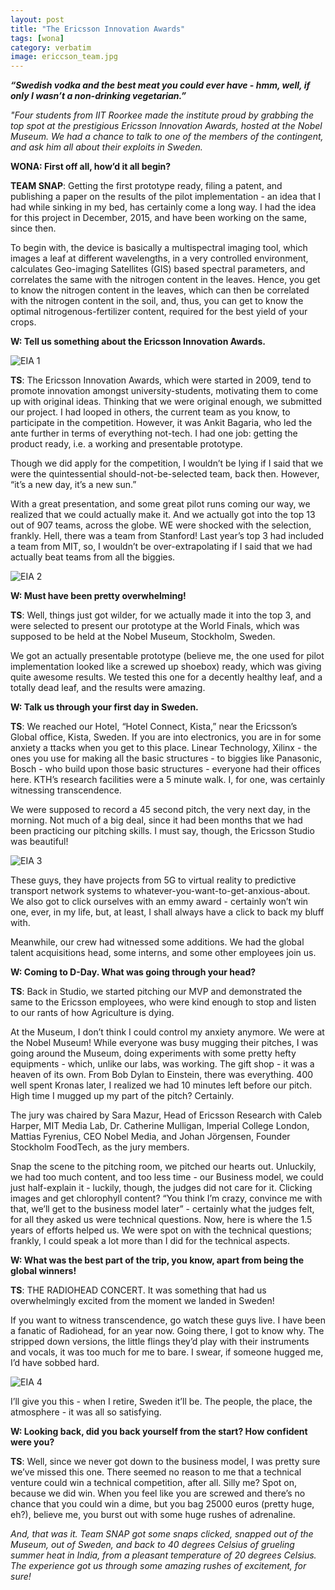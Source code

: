 ```yaml
---
layout: post
title: "The Ericsson Innovation Awards"
tags: [wona]
category: verbatim
image: ericcson_team.jpg
---
```


**_“Swedish vodka and the best meat you could ever have - hmm, well, if only I wasn’t a non-drinking vegetarian.”_**
 
_"Four students from IIT Roorkee made the institute proud by grabbing the top spot at the prestigious Ericsson Innovation Awards, hosted at the Nobel Museum. We had a chance to talk to one of the members of the contingent, and ask him all about their exploits in Sweden._
 
 

__WONA: First off all, how’d it all begin?__
 
__TEAM SNAP__: Getting the first prototype ready, filing a patent, and publishing a paper on the results of the pilot implementation - an idea that I had while sinking in my bed, has certainly come a long way. I had the idea for this project in December, 2015, and have been working on the same, since then.
 
To begin with, the device is basically a multispectral imaging tool, which images a leaf at different wavelengths, in a very controlled environment, calculates Geo-imaging Satellites (GIS) based spectral parameters, and correlates the same with the nitrogen content in the leaves. Hence, you get to know the nitrogen content in the leaves, which can then be correlated with the nitrogen content in the soil, and, thus, you can get to know the optimal nitrogenous-fertilizer content, required for the best yield of your crops.
 

__W: Tell us something about the Ericsson Innovation Awards.__


![EIA 1](/images/posts/ericsson1.jpg)


__TS__: The Ericsson Innovation Awards, which were started in 2009, tend to promote innovation amongst university-students, motivating them to come up with original ideas. Thinking that we were original enough, we submitted our project. I had looped in others, the current team as you know, to participate in the competition. However, it was Ankit Bagaria, who led the ante further in terms of everything not-tech. I had one job: getting the product ready, i.e. a working and presentable prototype.
 
Though we did apply for the competition, I wouldn’t be lying if I said that we were the quintessential should-not-be-selected team, back then. However, “it’s a new day, it’s a new sun.”
 
With a great presentation, and some great pilot runs coming our way, we realized that we could actually make it. And we actually got into the top 13 out of 907 teams, across the globe. WE were shocked with the selection, frankly. Hell, there was a team from Stanford! Last year’s top 3 had included a team from MIT, so, I wouldn’t be over-extrapolating if I said that we had actually beat teams from all the biggies.
 
 
![EIA 2](/images/posts/ericcson2.jpg)
 
 
__W: Must have been pretty overwhelming!__
 
__TS__: Well, things just got wilder, for we actually made it into the top 3, and were selected to present our prototype at the World Finals, which was supposed to be held at the Nobel Museum, Stockholm, Sweden.
 
We got an actually presentable prototype (believe me, the one used for pilot implementation looked like a screwed up shoebox) ready, which was giving quite awesome results. We tested this one for a decently healthy leaf, and a totally dead leaf, and the results were amazing. 


__W: Talk us through your first day in Sweden.__ 
 
__TS__: We reached our Hotel, “Hotel Connect, Kista,” near the Ericsson’s Global office, Kista, Sweden. If you are into electronics, you are in for some anxiety a
ttacks when you get to this place. Linear Technology, Xilinx - the ones you use for making all the basic structures - to biggies like Panasonic, Bosch - who build upon those basic structures - everyone had their offices here. KTH’s research facilities were a 5 minute walk. I, for one, was certainly witnessing transcendence. 
 
We were supposed to record a 45 second pitch, the very next day, in the morning. Not much of a big deal, since it had been months that we had been practicing our pitching skills. I must say, though, the Ericsson Studio was beautiful!


![EIA 3](/images/posts/ericcson3.jpg)


These guys, they have projects from 5G to virtual reality to predictive transport network systems to whatever-you-want-to-get-anxious-about. We also got to click ourselves with an emmy award - certainly won’t win one, ever, in my life, but, at least, I shall always have a click to back my bluff with.
 
Meanwhile, our crew had witnessed some additions. We had the global talent acquisitions head, some interns, and some other employees join us. 
 
 
__W: Coming to D-Day. What was going through your head?__

__TS__: Back in Studio, we started pitching our MVP and demonstrated the same to the Ericsson employees, who were kind enough to stop and listen to our rants of how Agriculture is dying. 
 
At the Museum, I don’t think I could control my anxiety anymore. We were at the Nobel Museum! While everyone was busy mugging their pitches, I was going around the Museum, doing experiments with some pretty hefty equipments - which, unlike our labs, was working. The gift shop - it was a heaven of its own. From Bob Dylan to Einstein, there was everything. 400 well spent Kronas later, I realized we had 10 minutes left before our pitch. High time I mugged up my part of the pitch? Certainly.
 
The jury was chaired by Sara Mazur, Head of Ericsson Research with Caleb Harper, MIT Media Lab, Dr. Catherine Mulligan, Imperial College London, Mattias Fyrenius, CEO Nobel Media, and Johan Jörgensen, Founder Stockholm FoodTech, as the jury members.
 
Snap the scene to the pitching room, we pitched our hearts out. Unluckily, we had too much content, and too less time - our Business model, we could just half-explain it - luckily, though, the judges did not care for it. Clicking images and get chlorophyll content? “You think I’m crazy, convince me with that, we’ll get to the business model later” - certainly what the judges felt, for all they asked us were technical questions. Now, here is where the 1.5 years of efforts helped us. We were spot on with the technical questions; frankly, I could speak a lot more than I did for the technical aspects. 


__W: What was the best part of the trip, you know, apart from being the global winners!__

__TS__: THE RADIOHEAD CONCERT. It was something that had us overwhelmingly excited from the moment we landed in Sweden!
 
If you want to witness transcendence, go watch these guys live. I have been a fanatic of Radiohead, for an year now. Going there, I got to know why. The stripped down versions, the little flings they’d play with their instruments and vocals, it was too much for me to bare. I swear, if someone hugged me, I’d have sobbed hard.
 
 
![EIA 4](/images/posts/ericsson4.jpg)


I’ll give you this - when I retire, Sweden it’ll be. The people, the place, the atmosphere - it was all so satisfying.
 
 
__W: Looking back, did you back yourself from the start? How confident were you?__
 
__TS__: Well, since we never got down to the business model, I was pretty sure we’ve missed this one. There seemed no reason to me that a technical venture could win a technical competition, after all. Silly me? Spot on, because we did win. 
When you feel like you are screwed and there’s no chance that you could win a dime, but you bag 25000 euros (pretty huge, eh?), believe me, you burst out with some huge rushes of adrenaline.
 
_And, that was it. Team SNAP got some snaps clicked, snapped out of the Museum, out of Sweden, and back to 40 degrees Celsius of grueling summer heat in India, from a pleasant temperature of 20 degrees Celsius. The experience got us through some amazing rushes of excitement, for sure!_
